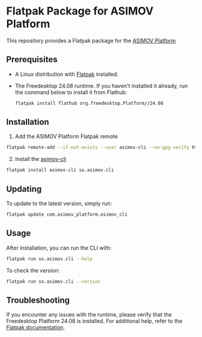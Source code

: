 # Flatpak Package for ASIMOV Platform
This repository provides a Flatpak package for the [ASIMOV Platform]

## **Prerequisites**

- A Linux distribution with [Flatpak](https://flatpak.org/setup/) installed.
- The Freedesktop 24.08 runtime. If you haven't installed it already, run the command below to install it from Flathub:

    ```bash
    flatpak install flathub org.freedesktop.Platform//24.08
    ```

## Installation

1. Add the ASIMOV Platform Flatpak remote

```bash
flatpak remote-add --if-not-exists --user asimov-cli --no-gpg-verify https://asimov-platform.github.io/asimov-packaging
```

2. Install the [asimov-cli]

```bash
flatpak install asimov-cli so.asimov.cli
```

## Updating

To update to the latest version, simply run:
```bash
flatpak update com.asimov_platform.asimov_cli
```

## Usage

After installation, you can run the CLI with:

```bash
flatpak run so.asimov.cli --help
```

To check the version:

```bash
flatpak run so.asimov.cli --version
```

## Troubleshooting

If you encounter any issues with the runtime, please verify that the Freedesktop Platform 24.08 is installed. For additional help, refer to the  [Flatpak documentation](https://docs.flatpak.org/).

[ASIMOV Platform]: https://github.com/asimov-platform
[asimov-cli]: https://github.com/asimov-platform/asimov-cli
